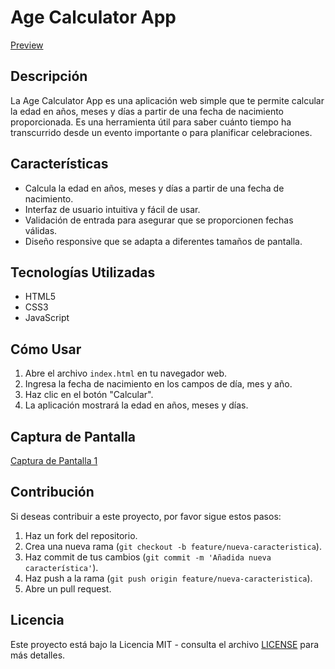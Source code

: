 # Age Calculator App

[Preview](preview.png)

## Descripción
La Age Calculator App es una aplicación web simple que te permite calcular la edad en años, meses y días a partir de una fecha de nacimiento proporcionada. Es una herramienta útil para saber cuánto tiempo ha transcurrido desde un evento importante o para planificar celebraciones.

## Características

- Calcula la edad en años, meses y días a partir de una fecha de nacimiento.
- Interfaz de usuario intuitiva y fácil de usar.
- Validación de entrada para asegurar que se proporcionen fechas válidas.
- Diseño responsive que se adapta a diferentes tamaños de pantalla.

## Tecnologías Utilizadas

- HTML5
- CSS3
- JavaScript

## Cómo Usar

1. Abre el archivo `index.html` en tu navegador web.
2. Ingresa la fecha de nacimiento en los campos de día, mes y año.
3. Haz clic en el botón "Calcular".
4. La aplicación mostrará la edad en años, meses y días.

## Captura de Pantalla

[Captura de Pantalla 1](preview1.png)

## Contribución

Si deseas contribuir a este proyecto, por favor sigue estos pasos:

1. Haz un fork del repositorio.
2. Crea una nueva rama (`git checkout -b feature/nueva-caracteristica`).
3. Haz commit de tus cambios (`git commit -m 'Añadida nueva característica'`).
4. Haz push a la rama (`git push origin feature/nueva-caracteristica`).
5. Abre un pull request.

## Licencia

Este proyecto está bajo la Licencia MIT - consulta el archivo [LICENSE](LICENSE) para más detalles.